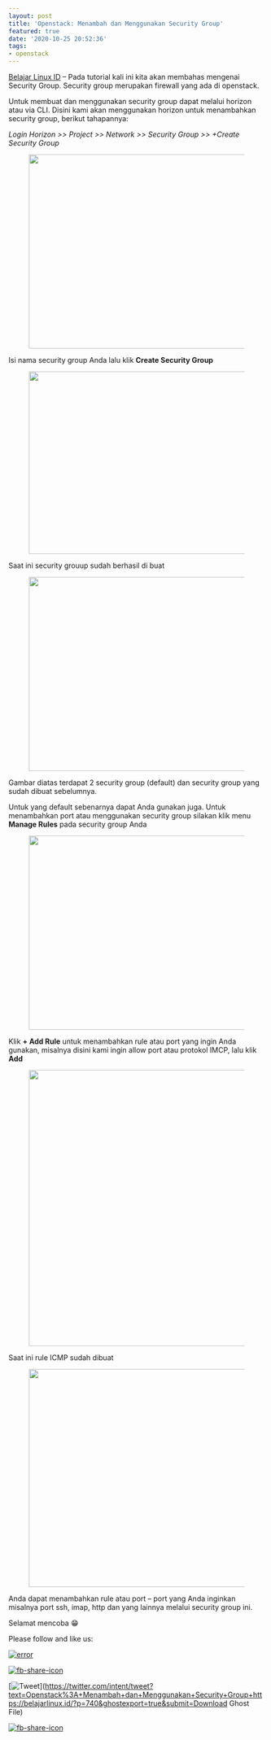 ```yaml
---
layout: post
title: 'Openstack: Menambah dan Menggunakan Security Group'
featured: true
date: '2020-10-25 20:52:36'
tags:
- openstack
---
```


[Belajar Linux ID](/) – Pada tutorial kali ini kita akan membahas mengenai Security Group. Security group merupakan firewall yang ada di openstack.

Untuk membuat dan menggunakan security group dapat melalui horizon atau via CLI. Disini kami akan menggunakan horizon untuk menambahkan security group, berikut tahapannya:

_Login Horizon \>\> Project \>\> Network \>\> Security Group \>\> +Create Security Group_

<figure class="wp-block-image size-large"><img loading="lazy" width="1024" height="382" src="/content/images/wordpress/2020/10/1-7-1024x382.png" alt="" class="wp-image-741" srcset="/content/images/wordpress/2020/10/1-7-1024x382.png 1024w, /content/images/wordpress/2020/10/1-7-300x112.png 300w, /content/images/wordpress/2020/10/1-7-768x287.png 768w, /content/images/wordpress/2020/10/1-7.png 1366w" sizes="(max-width: 1024px) 100vw, 1024px"></figure>

Isi nama security group Anda lalu klik **Create Security Group**

<figure class="wp-block-image size-large"><img loading="lazy" width="735" height="359" src="/content/images/wordpress/2020/10/2-8.png" alt="" class="wp-image-742" srcset="/content/images/wordpress/2020/10/2-8.png 735w, /content/images/wordpress/2020/10/2-8-300x147.png 300w" sizes="(max-width: 735px) 100vw, 735px"></figure>

Saat ini security grouup sudah berhasil di buat

<figure class="wp-block-image size-large"><img loading="lazy" width="1024" height="382" src="/content/images/wordpress/2020/10/3-6-1024x382.png" alt="" class="wp-image-743" srcset="/content/images/wordpress/2020/10/3-6-1024x382.png 1024w, /content/images/wordpress/2020/10/3-6-300x112.png 300w, /content/images/wordpress/2020/10/3-6-768x286.png 768w, /content/images/wordpress/2020/10/3-6.png 1365w" sizes="(max-width: 1024px) 100vw, 1024px"></figure>

Gambar diatas terdapat 2 security group (default) dan security group yang sudah dibuat sebelumnya.

Untuk yang default sebenarnya dapat Anda gunakan juga. Untuk menambahkan port atau menggunakan security group silakan klik menu **Manage Rules** pada security group Anda

<figure class="wp-block-image size-large"><img loading="lazy" width="1024" height="382" src="/content/images/wordpress/2020/10/4-5-1024x382.png" alt="" class="wp-image-744" srcset="/content/images/wordpress/2020/10/4-5-1024x382.png 1024w, /content/images/wordpress/2020/10/4-5-300x112.png 300w, /content/images/wordpress/2020/10/4-5-768x287.png 768w, /content/images/wordpress/2020/10/4-5.png 1366w" sizes="(max-width: 1024px) 100vw, 1024px"></figure>

Klik **+ Add Rule** untuk menambahkan rule atau port yang ingin Anda gunakan, misalnya disini kami ingin allow port atau protokol IMCP, lalu klik **Add**

<figure class="wp-block-image size-large"><img loading="lazy" width="726" height="543" src="/content/images/wordpress/2020/10/5-6.png" alt="" class="wp-image-745" srcset="/content/images/wordpress/2020/10/5-6.png 726w, /content/images/wordpress/2020/10/5-6-300x224.png 300w" sizes="(max-width: 726px) 100vw, 726px"></figure>

Saat ini rule ICMP sudah dibuat

<figure class="wp-block-image size-large"><img loading="lazy" width="1024" height="429" src="/content/images/wordpress/2020/10/6-3-1024x429.png" alt="" class="wp-image-746" srcset="/content/images/wordpress/2020/10/6-3-1024x429.png 1024w, /content/images/wordpress/2020/10/6-3-300x126.png 300w, /content/images/wordpress/2020/10/6-3-768x322.png 768w, /content/images/wordpress/2020/10/6-3.png 1364w" sizes="(max-width: 1024px) 100vw, 1024px"></figure>

Anda dapat menambahkan rule atau port – port yang Anda inginkan misalnya port ssh, imap, http dan yang lainnya melalui security group ini.

Selamat mencoba 😁

Please follow and like us:

[![error](/wp-content/plugins/ultimate-social-media-icons/images/follow_subscribe.png)](https://api.follow.it/widgets/icon/VHc3d1lpVGdwRnE5QnV0eERCNUx5RCtvTTVoUkNYS3NNRmd5eVhlQW9tNXRHS3VTbGh6Y0NybkRJRS8zSGpjRDVZb1ZGMlNTSEpJYUpuZzZqNzdnd3VSN3dwM2VlQTF6ejJEaGV5UGRUbnlEcHFNd3luYTV4ZTZtUGowVWI2Q2x8M2kzdnBEeUIrUk5xOFI5TXZ3cHF3bFNQRkRJSGhUNGdrRFd0TlNtdE1OWT0=/OA==/)

[![fb-share-icon](/wp-content/plugins/ultimate-social-media-icons/images/visit_icons/fbshare_bck.png "Facebook Share")](https://www.facebook.com/sharer/sharer.php?u=https%3A%2F%2Fbelajarlinux.id%2F%3Fp%3D740%26ghostexport%3Dtrue%26submit%3DDownload+Ghost+File)

[![Tweet](/wp-content/plugins/ultimate-social-media-icons/images/visit_icons/en_US_Tweet.svg "Tweet")](https://twitter.com/intent/tweet?text=Openstack%3A+Menambah+dan+Menggunakan+Security+Group+https://belajarlinux.id/?p=740&ghostexport=true&submit=Download Ghost File)

[![fb-share-icon](/wp-content/plugins/ultimate-social-media-icons/images/share_icons/Pinterest_Save/en_US_save.svg "Pin Share")](#)

<!--kg-card-end: html-->